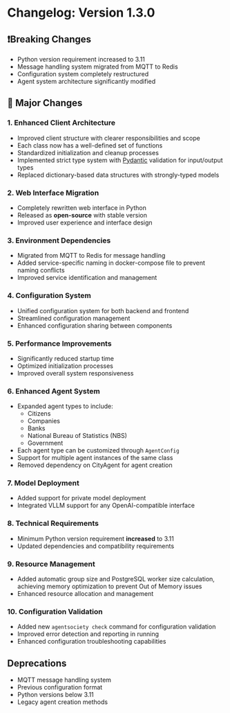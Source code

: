 # Changelog: Version 1.3.0

## ❗Breaking Changes
- Python version requirement increased to 3.11
- Message handling system migrated from MQTT to Redis
- Configuration system completely restructured
- Agent system architecture significantly modified

## 🎉 Major Changes

### 1. Enhanced Client Architecture
- Improved client structure with clearer responsibilities and scope
- Each class now has a well-defined set of functions
- Standardized initialization and cleanup processes
- Implemented strict type system with [Pydantic](https://docs.pydantic.dev/latest/) validation for input/output types
- Replaced dictionary-based data structures with strongly-typed models

### 2. Web Interface Migration
- Completely rewritten web interface in Python
- Released as **open-source** with stable version
- Improved user experience and interface design

### 3. Environment Dependencies
- Migrated from MQTT to Redis for message handling
- Added service-specific naming in docker-compose file to prevent naming conflicts
- Improved service identification and management

### 4. Configuration System
- Unified configuration system for both backend and frontend
- Streamlined configuration management
- Enhanced configuration sharing between components

### 5. Performance Improvements
- Significantly reduced startup time
- Optimized initialization processes
- Improved overall system responsiveness

### 6. Enhanced Agent System
- Expanded agent types to include:
  - Citizens
  - Companies
  - Banks
  - National Bureau of Statistics (NBS)
  - Government
- Each agent type can be customized through `AgentConfig`
- Support for multiple agent instances of the same class
- Removed dependency on CityAgent for agent creation

### 7. Model Deployment
- Added support for private model deployment
- Integrated VLLM support for any OpenAI-compatible interface

### 8. Technical Requirements
- Minimum Python version requirement **increased** to 3.11
- Updated dependencies and compatibility requirements

### 9. Resource Management
- Added automatic group size and PostgreSQL worker size calculation, achieving memory optimization to prevent Out of Memory issues
- Enhanced resource allocation and management

### 10. Configuration Validation
- Added new `agentsociety check` command for configuration validation
- Improved error detection and reporting in running
- Enhanced configuration troubleshooting capabilities

## Deprecations
- MQTT message handling system
- Previous configuration format
- Python versions below 3.11
- Legacy agent creation methods
